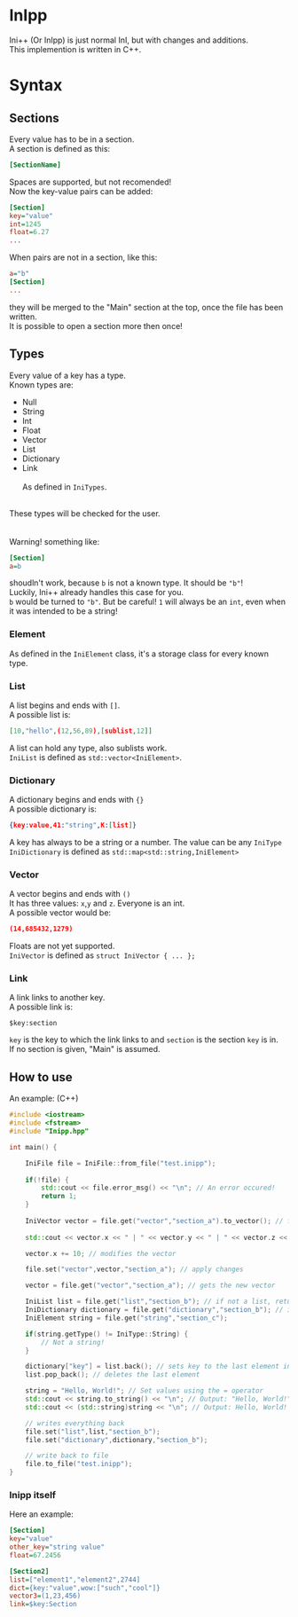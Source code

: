 # InIpp
Ini++ (Or InIpp) is just normal InI, but with changes and additions. <br>
This implemention is written in C++.

# Syntax

## Sections
Every value has to be in a section. <br>
A section is defined as this:
```ini
[SectionName]
```
Spaces are supported, but not recomended! <br>
Now the key-value pairs can be added:
```ini
[Section]
key="value"
int=1245
float=6.27
...
```
When pairs are not in a section, like this:
```ini
a="b"
[Section]
...
```
they will be merged to the "Main" section at the top, once the file has been written. <br>
It is possible to open a section more then once!
## Types
Every value of a key has a type. <br>
Known types are:
 - Null
 - String
 - Int
 - Float
 - Vector
 - List
 - Dictionary
 - Link <br> <br>
As defined in `IniTypes`.
<br>
These types will be checked for the user. <br>
<br>
<br>
Warning! something like:

```ini
[Section]
a=b
```

shoudln't work, because `b` is not a known type. It should be `"b"`! <br>
Luckily, Ini++ already handles this case for you. <br>
`b` would be turned to `"b"`. But be careful! `1` will always be an `int`, even when it was intended to be a string!
### Element
As defined in the `IniElement` class, it's a storage class for every known type.

### List
A list begins and ends with `[]`. <br>
A possible list is:
```json
[10,"hello",(12,56,89),[sublist,12]]
```
A list can hold any type, also sublists work. <br>
`IniList` is defined as `std::vector<IniElement>`.

### Dictionary
A dictionary begins and ends with `{}` <br>
A possible dictionary is:
```json
{key:value,41:"string",K:[list]}
```
A key has always to be a string or a number. The value can be any `IniType` <br>
`IniDictionary` is defined as `std::map<std::string,IniElement>`

### Vector
A vector begins and ends with `()` <br>
It has three values: `x`,`y` and `z`. Everyone is an int. <br>
A possible vector would be:
```json
(14,685432,1279)
```
Floats are not yet supported. <br>
`IniVector` is defined as `struct IniVector { ... };`

### Link
A link links to another key. <br>
A possible link is:
```
$key:section
```
`key` is the key to which the link links to and `section` is the section `key` is in. <br>
If no section is given, "Main" is assumed.

## How to use
An example: (C++)
```c++
#include <iostream>
#include <fstream>
#include "Inipp.hpp"

int main() {

    IniFile file = IniFile::from_file("test.inipp");
    
    if(!file) {
        std::cout << file.error_msg() << "\n"; // An error occured!
        return 1;
    }
    
    IniVector vector = file.get("vector","section_a").to_vector(); // file.get() returns an IniElement
    
    std::cout << vector.x << " | " << vector.y << " | " << vector.z << "\n"; // Prints the vector

    vector.x += 10; // modifies the vector

    file.set("vector",vector,"section_a"); // apply changes

    vector = file.get("vector","section_a"); // gets the new vector

    IniList list = file.get("list","section_b"); // if not a list, returns empty list and sets error()
    IniDictionary dictionary = file.get("dictionary","section_b"); // if not a dictionary, returns empty dictionary and sets error()
    IniElement string = file.get("string","section_c");

    if(string.getType() != IniType::String) {
        // Not a string!
    }

    dictionary["key"] = list.back(); // sets key to the last element in the list
    list.pop_back(); // deletes the last element

    string = "Hello, World!"; // Set values using the = operator
    std::cout << string.to_string() << "\n"; // Output: "Hello, World!"
    std::cout << (std::string)string << "\n"; // Output: Hello, World!

    // writes everything back
    file.set("list",list,"section_b");
    file.set("dictionary",dictionary,"section_b");

    // write back to file
    file.to_file("test.inipp");
}
```

### Inipp itself
Here an example:
```ini
[Section]
key="value"
other_key="string value"
float=67.2456

[Section2]
list=["element1","element2",2744]
dict={key:"value",wow:["such","cool"]}
vector3=(1,23,456)
link=$key:Section
```
